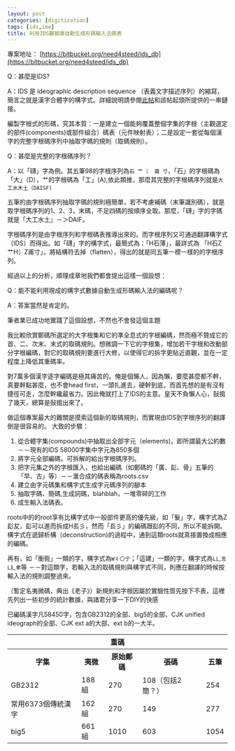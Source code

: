 ```yaml
---
layout: post
categories: [digitization]
tags: [ids,ime]
title: 利用IDS數據庫自動生成形碼輸入法碼表
---
```


專案地址： [https://bitbucket.org/need4steed/ids_db](https://bitbucket.org/need4steed/ids_db)

Q：甚麼是IDS?

A：IDS 是 ideographic description sequence （表義文字描述序列）的縮寫，簡言之就是漢字合體字的構字式。詳細說明請參閱[此帖](http://www.pkucn.com/viewthread.php?tid=270195)和該帖起頭所提供的一串鏈接。

編製字根式的形碼，究其本質：一是建立一個能夠覆蓋整個字集的字根（主觀選定的部件(components)或部件組合）碼表（元件映射表）；二是設定一套從每個漢字的完整字根碼序列中抽取字碼的規則（取碼規則）。

Q：甚麼是完整的字根碼序列？

A：以「礴」字為例。其五筆98的字根序列為`石 艹 氵 甫 寸`，「石」的字根碼為「大」（D），艹的字根碼為「工」(A),依此類推，那麼其完整的字根碼序列就是`大工水木土（DAISF)`

五筆的由字根碼序列抽取字碼的規則極簡單，若不考慮補碼（末筆識別碼），就是取字根碼序列的1、2、3，末碼，不足四碼的按順序全取。那麼，「礴」字的字碼就是「大工水土」－＞DAIF。

字根碼序列是由字根序列和字根碼表推導出來的。而字根序列又可通過翻譯構字式（IDS）而得出。如「礴」字的構字式，最簡式為：「H石薄」，最詳式為 「H石Z艹H氵Z甫寸」，將結構符去掉（flatten），得出的就是同五筆一模一樣的的字根序列。

經過以上的分析，順理成章地我們都會提出這樣一個設想：

Q：能不能利用現成的構字式數據自動生成形碼輸入法的編碼呢？

A：答案當然是肯定的。

筆者業已成功地實踐了這個設想，不然也不會發這個主題 

我比較欣賞鄭碼所選定的大字根集和它的準全息式的字根編碼，然而極不贊成它的首、二、次末、末式的取碼規則。想微調一下它的字根集，增加若干字根和改動部分字根編碼，對它的取碼規則要進行大修，以使得它的拆字更貼近直觀，並在一定程度上降低其重碼率。

對7萬多個漢字逐字編碼是極其痛苦的。俺是個懶人，因為懶，要麼甚麼都不幹，真要幹點甚麼，也不會head first，一頭扎進去，硬幹到底，而首先想的是有沒有捷徑可走，怎麼幹纔最省力。因此俺就打上了IDS的主意。皇天不負懶人心，鼔搗了幾天，總算是鼔搗出來了。

做這個專案最大的難關是摸索這個新的取碼規則，而實現由IDS到字根序列的翻譯倒是很容易的。
大致的步驟：

1. 從合體字集(compounds)中抽取出全部字元（elements)，即所謂最大公約數 －－現有的IDS 58000字集中字元為850多個
2. 將字元全部編碼，可拆解的給出字根碼序列。
3. 把字元集之外的字根匯入，也給出編碼（如鄭碼的「廣、髟、骨」五筆的「早、古」等）－－滙合成的碼表稱為roots.csv
4. 建立由字元碼集和構字式生成字元碼序列的腳本
5. 抽取字碼、簡碼,生成詞碼，blahblah，一堆零碎的工作
6. 成生輸入法碼表。

roots中的的root享有比構字式中一般部件更高的優先級，如「髮」字，構字式為Z髟犮，髟可以進而拆成H镸彡，然而「镸彡」的編碼跟髟的不同，所以不能拆開。構字式在遞歸析構（deconstruction)的過程中，通到這類roots就真接置換成相應的編碼。

再有，如「衡衕」一類的字，構字式為`W彳〇亍`；「這建」一類的字，構字式為`L辶言` `L廴聿`等 －－對這類字，若輸入法的取碼規則與構字式不同，則應在翻譯的時候按輸入法的規則調整過來。

（暫定名夷微碼，典出《老子》）新規則和字根因屬於實驗性質先按下不表，這裡先列出一些初步的統計數據，與諸君分享一下DIY的快感 

已編碼漢字凡58450字，包含GB2312的全部、big5的全部、CJK unified ideograph的全部、CJK ext a的大部、ext b的一大半。

<table>
	<tr><th colspan=5>重碼</th></tr>
	<tr><th>字集</th><th>夷微</th><th>原始鄭碼</th><th>張碼</th><th>五筆</th></tr>
	<tr><td>GB2312</td><td>188組</td><td>270</td><td>108（包括2簡？）</td><td>254</td></tr>
	<tr><td>常用6373個傳統漢字</td><td>162組</td><td>270</td><td>149</td><td>277</td></tr>
	<tr><td>big5</td><td>661組</td><td>1010</td><td>603</td><td>1054</td></tr>
</table>
